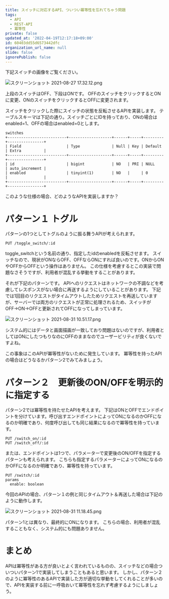 ```yaml
---
title: スイッチに対応するAPI、ついつい冪等性を忘れてちゃう問題
tags:
  - API
  - REST-API
  - 冪等性
private: false
updated_at: '2022-04-19T12:17:18+09:00'
id: 60403dd55d6573442dfc
organization_url_name: null
slide: false
ignorePublish: false
---
```

下記スイッチの画像をご覧ください。

![スクリーンショット 2021-08-27 17.32.12.png](https://qiita-image-store.s3.ap-northeast-1.amazonaws.com/0/83424/ac88736e-c5ee-d885-5573-90d94e65968f.png)

上段のスイッチはOFF、下段はONです。
OFFのスイッチをクリックするとONに変更、ONのスイッチをクリックするとOFFに変更されます。

スイッチをクリックした際にスイッチの状態を反転させるAPIを実装します。
テーブルスキーマは下記の通り。スイッチごとにIDを持っており、ONの場合はenabled=1、OFFの場合はenabled=0とします。

```console
switches
+--------------------------+-------------------+------+-----+---------+----------------+
| Field                    | Type              | Null | Key | Default | Extra          |
+--------------------------+-------------------+------+-----+---------+----------------+
| id                       | bigint            | NO   | PRI | NULL    | auto_increment |
| enabled                  | tinyint(1)        | NO   |     | 0       |                |
+--------------------------+-------------------+------+-----+---------+----------------+
```

このような仕様の場合、どのようなAPIを実装しますか？

# パターン１ トグル

パターンの1つとしてトグルのように振る舞うAPIが考えられます。

```
PUT /toggle_switch/:id
```

toggle_switchという名前の通り、指定したidのenabledを反転させます。
スイッチなので、現状がONならOFF、OFFならONにすれば良いのです。ONからONやOFFからOFFという操作はありません。
この仕様を考慮するとこの実装で問題なさそうですが、利用者が混乱する挙動をすることがあります。

それが下記のパターンです。
APIへのリクエストはネットワークの不調などを考慮してレスポンスがない場合に再送するようにしていることがあります。
下記では1回目のリクエストがタイムアウトしたためリクエストを再送していますが、サーバーでは両方のリクエストが正常に処理されるため、スイッチがOFF→ON→OFFと更新されてOFFになってしまっています。

![スクリーンショット 2021-08-31 10.51.17.png](https://qiita-image-store.s3.ap-northeast-1.amazonaws.com/0/83424/88719106-3482-f90c-a173-b1031305ed9e.png)

システム的にはデータと画面描画が一致しており問題はないのですが、利用者としてはONにしたつもりなのにOFFのままなのでユーザービリティが良くないですよね。

この事象はこのAPIが冪等性がないために発生しています。
冪等性を持ったAPIの場合はどうなるかパターン2でみてみましょう。

# パターン２　更新後のON/OFFを明示的に指定する

パターン2では冪等性を持たせたAPIを考えます。
下記はONとOFFでエンドポイントを分けています。呼び出すエンドポイントによってONになるのかOFFになるのか明確であり、何度呼び出しても同じ結果になるので冪等性を持っています。

```
PUT /switch_on/:id
PUT /switch_off/:id
```

または、エンドポイントは1つで、パラメーターで変更後のON/OFFを指定するパターンも考えられます。
こちらも指定するパラメーターによってONになるのかOFFになるのか明確であり、冪等性を持っています。

```
PUT /switch/:id
params
  enable: boolean
```

今回のAPIの場合、パターン１の例と同じタイムアウト＆再送した場合は下記のように動作します。

![スクリーンショット 2021-08-31 11.18.45.png](https://qiita-image-store.s3.ap-northeast-1.amazonaws.com/0/83424/7af6d1d4-f717-9c1a-de92-c7ec18a0cb63.png)

パターン1とは異なり、最終的にONになります。
こちらの場合、利用者が混乱することもなく、システム的にも問題ありません。

# まとめ

APIは冪等性がある方が良いとよく言われているものの、スイッチなどの場合ついついパターン1で実装してしまうこともあると思います。
しかし、パターン２のように冪等性のあるAPIで実装した方が適切な挙動をしてくれることが多いので、APIを実装する前に一呼吸おいて冪等性を忘れず考慮するようにしましょう。
